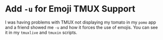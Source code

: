 # Add `-u` for Emoji TMUX Support

I was having problems with TMUX not displaying my tomato in my `pomo`
app and a friend showed me `-u` and how it forces the use of emojis. You
can see it in my `tmuxlive` and `tmuxin` scripts.
